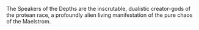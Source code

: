The Speakers of the Depths are the inscrutable, dualistic creator-gods of the protean race, a profoundly alien living manifestation of the pure chaos of the Maelstrom.
